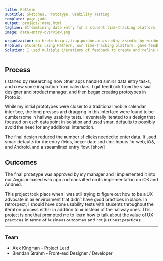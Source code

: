 ```yaml
---
title: Pattern
subtitle: Sketches, Prototype, Usability Testing
template: page.jade
output: project/:name.html
tagline: Streamlining data entry for a student time-tracking platform.
image: data-entry-overview.png

Organization: <a href="http://itap.purdue.edu/studio/">Studio by Purdue</a>
Problem: Students using Pattern, our time-tracking platform, gave feedback that it took too long to enter data. I was asked to create a prototype of a better data entry workflow.
Solution: I used multiple iterations of feedback to create and refine a prototype design.
---
```


## Process
I started by researching how other apps handled similar data entry tasks, and drew some inspiration from calendars. I got feedback from the visual designer and product manager, and then began creating prototypes in Proto.io.  

While my initial prototypes were closer to a traditional mobile calendar interface, the long presses and dragging in this interface were found to be cumbersome in hallway usability tests.  I eventually iterated to a design that focused on each data point in isolation and used smart defaults to possibly avoid the need for any additional interaction.

The final design reduced the number of clicks needed to enter data. It used smart defaults for the entry fields, better date and time inputs for web, iOS, and Android, and a streamlined entry flow. [show]

## Outcomes
The final prototype was approved by my manager and I implemented it into our Angular-based web app and consulted on its implementation on iOS and Android.

This project took place when I was still trying to figure out how to be a UX advocate in an environment that didn’t have good practices in place.  In retrospect, I should have done usability tests with students throughout the iteration process either in addition to or instead of the hallway ones.  This project is one that prompted me to learn how to talk about the value of UX practices in terms of business outcomes and not just best practices.

----

### Team
- Alex Kingman - Project Lead
- Brendan Strahm - Front-end Designer / Developer

